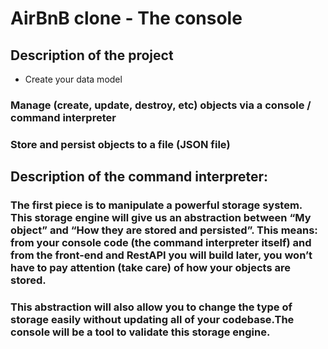 # AirBnB clone - The console

## Description of the project

* Create your data model
### Manage (create, update, destroy, etc) objects via a console / command interpreter
### Store and persist objects to a file (JSON file)

## Description of the command interpreter:

### The first piece is to manipulate a powerful storage system. This storage engine will give us an abstraction between “My object” and “How they are stored and persisted”. This means: from your console code (the command interpreter itself) and from the front-end and RestAPI you will build later, you won’t have to pay attention (take care) of how your objects are stored.

### This abstraction will also allow you to change the type of storage easily without updating all of your codebase.The console will be a tool to validate this storage engine.